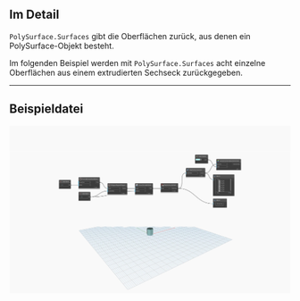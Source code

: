 ## Im Detail
`PolySurface.Surfaces` gibt die Oberflächen zurück, aus denen ein PolySurface-Objekt besteht.

Im folgenden Beispiel werden mit `PolySurface.Surfaces` acht einzelne Oberflächen aus einem extrudierten Sechseck zurückgegeben.


___
## Beispieldatei

![PolySurface.Surfaces](./Autodesk.DesignScript.Geometry.PolySurface.Surfaces_img.jpg)
